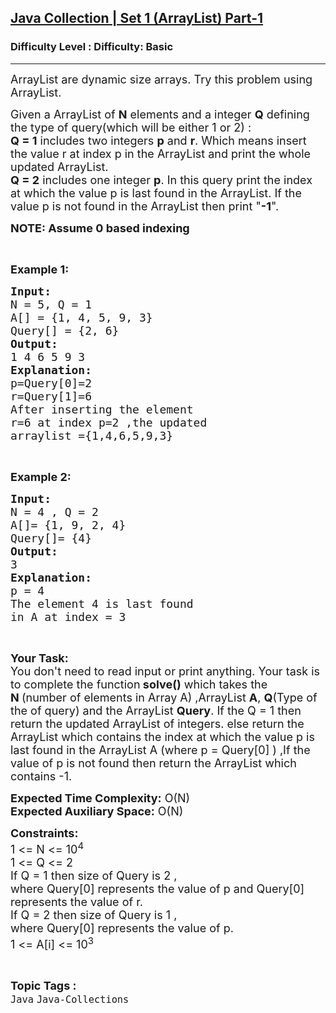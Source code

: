 <h2><a href="https://www.geeksforgeeks.org/problems/java-arraylist5312/1?page=2&category=Java&sortBy=submissions">Java Collection | Set 1 (ArrayList) Part-1</a></h2><h3>Difficulty Level : Difficulty: Basic</h3><hr><div class="problems_problem_content__Xm_eO"><p><span style="font-size:18px">ArrayList are dynamic size arrays. Try this problem using ArrayList.</span></p>

<p><span style="font-size:18px">Given a ArrayList of <strong>N</strong>&nbsp;elements and a integer <strong>Q</strong>&nbsp;defining the type of query(which will be either 1 or 2) :<br>
<strong>Q = 1</strong> includes two integers <strong>p</strong> and <strong>r</strong>. Which means insert the&nbsp;value r at index p in the ArrayList and print the whole updated ArrayList.<br>
<strong>Q =&nbsp;2</strong> includes one integer <strong>p</strong>. In this query print the index at which the value p is last found in the ArrayList. If the value p is not found in the ArrayList then print "<strong>-1</strong>".&nbsp;</span></p>

<p><span style="font-size:18px"><strong>NOTE: Assume 0 based indexing</strong></span></p>

<p>&nbsp;</p>

<p><span style="font-size:18px"><strong>Example 1:</strong></span></p>

<pre><span style="font-size:18px"><strong>Input:</strong></span>
<span style="font-size:18px">N = 5, Q = 1 </span>
<span style="font-size:18px">A[] = {1, 4, 5, 9, 3} </span>
<span style="font-size:18px">Query[] = {2, 6} </span>
<span style="font-size:18px"><strong>Output:</strong> </span>
<span style="font-size:18px">1 4 6 5 9 3 
<strong>Explanation: </strong>
p=Query[0]=2 
r=Query[1]=6 
After inserting the element 
r=6 at index p=2 ,the updated 
arraylist ={1,4,6,5,9,3}</span></pre>

<p>&nbsp;</p>

<p><span style="font-size:18px"><strong>Example 2:</strong></span></p>

<pre><span style="font-size:18px"><strong>Input:</strong>
N = 4 , Q = 2
A[]= {1, 9, 2, 4}
Query[]= {4}
<strong>Output:</strong>
3 
<strong>Explanation: 
</strong>p = 4 
The element 4 is last found
in A at index = 3   </span></pre>

<p>&nbsp;</p>

<p><span style="font-size:18px"><strong>Your Task:&nbsp;</strong><br>
You don't need to read input or print anything. Your task is to complete the function<strong>&nbsp;solve()</strong>&nbsp;which takes the <strong>N&nbsp;</strong>(number of elements in Array A) ,ArrayList <strong>A</strong>, <strong>Q</strong>(Type of the&nbsp;of query)&nbsp;and the ArrayList <strong>Query</strong>. If the Q = 1 then return the updated ArrayList of integers. else return the ArrayList which contains the index at which the value p is last found in the ArrayList A&nbsp;(where p = Query[0] )&nbsp;,If the value of p is not found then return the ArrayList which contains -1.&nbsp;</span></p>

<p><span style="font-size:18px"><strong>Expected Time Complexity:</strong>&nbsp;O(N)<br>
<strong>Expected Auxiliary Space:</strong>&nbsp;O(N)</span></p>

<p><span style="font-size:18px"><strong>Constraints:</strong><br>
1 &lt;= N &lt;= 10<sup>4</sup></span><br>
<span style="font-size:18px">1 &lt;= Q &lt;= 2</span><br>
<span style="font-size:18px">If Q = 1 then size of Query is 2 ,</span><br>
<span style="font-size:18px">where Query[0] represents the value of p and Query[0] represents the value of r.</span><br>
<span style="font-size:18px">If Q = 2 then size of Query is 1 ,</span><br>
<span style="font-size:18px">where Query[0] represents the value of p.</span><br>
<span style="font-size:18px">1 &lt;= A[i] &lt;= 10<sup>3</sup></span></p>
</div><br><p><span style=font-size:18px><strong>Topic Tags : </strong><br><code>Java</code>&nbsp;<code>Java-Collections</code>&nbsp;